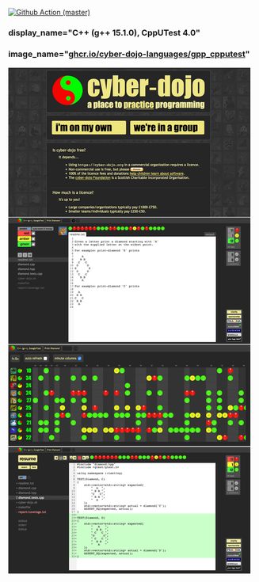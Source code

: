 [![Github Action (master)](https://github.com/cyber-dojo-start-points/gplusplus-cpputest/actions/workflows/main.yml/badge.svg)](https://github.com/cyber-dojo-start-points/gplusplus-cpputest/actions)

### display_name="C++ (g++ 15.1.0), CppUTest 4.0"
### image_name="[ghcr.io/cyber-dojo-languages/gpp_cpputest](ghcr.io/cyber-dojo-languages/gpp_cpputest)"

![cyber-dojo.org home page](https://github.com/cyber-dojo/cyber-dojo/blob/master/shared/home_page_snapshot.png)
